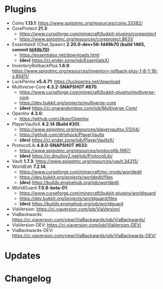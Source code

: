 # Plugins

* Coins **1.13.1**: https://www.spigotmc.org/resources/coins.33382/
* CoreProtect **21.3**:
    * https://www.curseforge.com/minecraft/bukkit-plugins/coreprotect
    * https://www.spigotmc.org/resources/coreprotect.8631/
* EssentialsX (Chat,Spawn) **2.20.0-dev+56-fd49b70 (build 1465, commit [fd49b70](https://github.com/EssentialsX/Essentials/commit/fd49b70))**:
    * https://essentialsx.net/downloads.html
    * **(dev)** https://ci.ender.zone/job/EssentialsX/
* InventoryRollbackPlus **1.6.9**: https://www.spigotmc.org/resources/inventory-rollback-plus-1-8-1-18-x.85811/
* LuckPerms **v5.4.71**: https://luckperms.net/download
* Multiverse-Core **4.3.2-SNAPSHOT #870**:
    * https://www.curseforge.com/minecraft/bukkit-plugins/multiverse-core
    * https://dev.bukkit.org/projects/multiverse-core
    * **(dev)** https://ci.onarandombox.com/job/Multiverse-Core/
* OpenInv **4.3.0**:
    * https://github.com/Jikoo/OpenInv
* PlayerVaultsX **4.2.14 (Build #30)**:
    * https://www.spigotmc.org/resources/playervaultsx.51204/
    * https://github.com/drtshock/PlayerVaults
    * **(dev)** https://ci.ender.zone/job/PlayerVaultsX/
* ProtocolLib **4.8.0-SNAPSHOT #633**:
    * https://www.spigotmc.org/resources/protocollib.1997/
    * **(dev)** https://ci.dmulloy2.net/job/ProtocolLib/
* Vault **1.7.3**: https://www.spigotmc.org/resources/vault.34315/
* WorldEdit **7.2.14**:
    * https://www.curseforge.com/minecraft/mc-mods/worldedit
    * https://dev.bukkit.org/projects/worldedit/files
    * **(dev)** https://builds.enginehub.org/job/worldedit
* WorldGuard **7.0.8-beta-01**:
    * https://www.curseforge.com/minecraft/bukkit-plugins/worldguard
    * https://dev.bukkit.org/projects/worldguard/files
    * **(dev)** https://builds.enginehub.org/job/worldguard
* ViaVersion: https://ci.viaversion.com/job/ViaVersion/
* ViaBackwards: https://ci.viaversion.com/view/ViaBackwards/job/ViaBackwards/
* ViaVersion-DEV: https://ci.viaversion.com/job/ViaVersion-DEV/
* ViaBackwards-DEV: https://ci.viaversion.com/view/ViaBackwards/job/ViaBackwards-DEV/

# Updates

# Changelog
